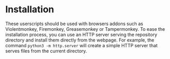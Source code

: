 # Installation

These userscripts should be used with browsers addons such as Violentmonkey, Firemonkey, Greasemonkey or Tampermonkey.
To ease the installation process, you can use an HTTP server serving the repository directory and install them directly from the webpage.
For example, the command `python3 -m http.server` will create a simple HTTP server that serves files from the current directory.
